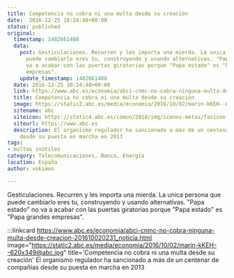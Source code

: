 ```yaml
---
title: Competencia no cobra ni una multa desde su creación
date:  2016-12-25 10:24:48+00:00
status: published
original:
  timestamp: 1482661488
  data:
    post: Gesticulaciones. Recurren y les importa una mierda. La unica persona que
      puede cambiarlo eres tu, construyendo y usando alternativas. "Papa estado" no
      va a acabar con las puertas giratorias porque "Papa estado" es "Papa grandes
      empresas".
    update_timestamp: 1482661488
  date: 2016-12-25 10:24:48+00:00
  link: https://www.abc.es/economia/abci-cnmc-no-cobra-ninguna-multa-desde-creacion-201610020231_noticia.html
  title: Competencia no cobra ni una multa desde su creación
  image: https://static2.abc.es/media/economia/2016/10/02/marin-kKEH--620x349@abc.jpg
  sitename: abc
  siteicon: https://static4.abc.es/comun/2018/img/iconos-metas/favicon-2016.ico
  siteurl: https://www.abc.es
  description: El organismo regulador ha sancionado a más de un centenar de compañías
    desde su puesta en marcha en 2013
tags:
- multas inútiles
category: Telecomunicaciones, Banca, Energía
location: España
author: vokimon

---
```

Gesticulaciones.
Recurren y les importa una mierda.
La unica persona que puede cambiarlo eres tu,
construyendo y usando alternativas.
"Papa estado" no va a acabar con las puertas giratorias porque "Papa estado" es "Papa grandes empresas".

:::linkcard https://www.abc.es/economia/abci-cnmc-no-cobra-ninguna-multa-desde-creacion-201610020231_noticia.html image="https://static2.abc.es/media/economia/2016/10/02/marin-kKEH--620x349@abc.jpg" title='Competencia no cobra ni una multa desde su creación'
    El organismo regulador ha sancionado a más de un centenar de compañías desde su puesta en marcha en 2013

